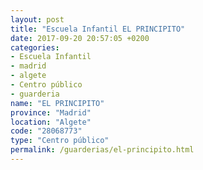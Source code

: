 ```yaml
---
layout: post
title: "Escuela Infantil EL PRINCIPITO"
date: 2017-09-20 20:57:05 +0200
categories:
- Escuela Infantil
- madrid
- algete
- Centro público
- guarderia
name: "EL PRINCIPITO"
province: "Madrid"
location: "Algete"
code: "28068773"
type: "Centro público"
permalink: /guarderias/el-principito.html
---
```

